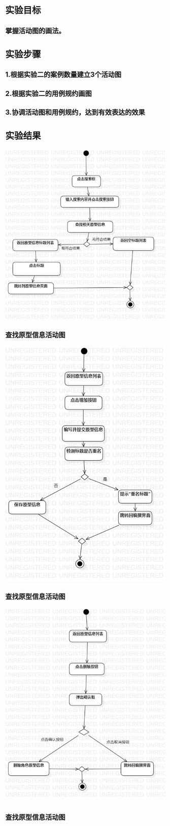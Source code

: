 # 实验目标
## 掌握活动图的画法。

# 实验步骤
## 1.根据实验二的案例数量建立3个活动图
## 2.根据实验二的用例规约画图
## 3.协调活动图和用例规约，达到有效表达的效果

# 实验结果
![查找原型信息](./Case1.jpg)    
## 查找原型信息活动图
![增加原型信息](./Case2.jpg)    
## 查找原型信息活动图
![删除原型信息](./Case3.jpg)    
## 查找原型信息活动图
